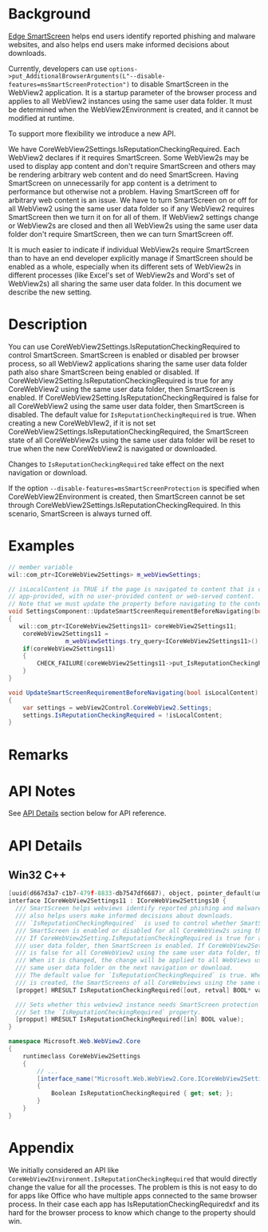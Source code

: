 # Background

[Edge SmartScreen](https://support.microsoft.com/en-us/microsoft-edge/how-can-smartscreen-help-protect-me-in-microsoft-edge-1c9a874a-6826-be5e-45b1-67fa445a74c8) helps end users identify reported phishing and malware websites, and also helps end users make informed decisions about downloads.

Currently, developers can use `options->put_AdditionalBrowserArguments(L"--disable-features=msSmartScreenProtection")` to disable SmartScreen in the WebView2 application. It is a startup parameter of the browser process and applies to all WebView2 instances using the same user data folder. It must be determined when the WebView2Environment is created, and it cannot be modified at runtime.

To support more flexibility we introduce a new API.

We have CoreWebView2Settings.IsReputationCheckingRequired. Each WebView2 declares if it requires SmartScreen. Some WebView2s may be used to display app content and don't require SmartScreen and others may be rendering arbitrary web content and do need SmartScreen. Having SmartScreen on unnecessarily for app content is a detriment to performance but otherwise not a problem. Having SmartScreen off for arbitrary web content is an issue. We have to turn SmartScreen on or off for all WebView2 using the same user data folder so if any WebView2 requires SmartScreen then we turn it on for all of them. If WebView2 settings change or WebView2s are closed and then all WebView2s using the same user data folder don't require SmartScreen, then we can turn SmartScreen off.

It is much easier to indicate if individual WebView2s require SmartScreen than to have an end developer explicitly manage if SmartScreen should be enabled as a whole, especially when its different sets of WebView2s in different processes (like Excel's set of WebView2s and Word's set of WebView2s) all sharing the same user data folder.
In this document we describe the new setting.


# Description
You can use CoreWebView2Settings.IsReputationCheckingRequired to control SmartScreen. SmartScreen is enabled or disabled per browser process, so all WebView2 applications sharing the same user data folder path also share SmartScreen being enabled or disabled.
If CoreWebView2Setting.IsReputationCheckingRequired is true for any CoreWebView2 using the same user data folder, then SmartScreen is enabled. If CoreWebView2Setting.IsReputationCheckingRequired is false for all CoreWebView2 using the same user data folder, then SmartScreen is disabled.
The default value for `IsReputationCheckingRequired` is true. When creating a new CoreWebVIew2, if it is not set CoreWebView2Settings.IsReputationCheckingRequired, the SmartScreen state of all CoreWebView2s using the same user data folder will be reset to true when the new CoreWebView2 is navigated or downloaded.

Changes to `IsReputationCheckingRequired` take effect on the next navigation or download.

If the option `--disable-features=msSmartScreenProtection` is specified when CoreWebView2Environment is created, then SmartScreen cannot be set through CoreWebView2Settings.IsReputationCheckingRequired. In this scenario, SmartScreen is always turned off.


# Examples
```cpp
// member variable
wil::com_ptr<ICoreWebView2Settings> m_webViewSettings;

// isLocalContent is TRUE if the page is navigated to content that is completely
// app-provided, with no user-provided content or web-served content.
// Note that we must update the property before navigating to the content.
void SettingsComponent::UpdateSmartScreenRequirementBeforeNavigating(bool isLocalContent)
{
   wil::com_ptr<ICoreWebView2Settings11> coreWebView2Settings11;
    coreWebView2Settings11 =
                m_webViewSettings.try_query<ICoreWebView2Settings11>();
    if(coreWebView2Settings11) 
    {
        CHECK_FAILURE(coreWebView2Settings11->put_IsReputationCheckingRequired(!isLocalContent));
    }
}
```

```c#
void UpdateSmartScreenRequirementBeforeNavigating(bool isLocalContent)
{
    var settings = webView2Control.CoreWebView2.Settings;
    settings.IsReputationCheckingRequired = !isLocalContent;
}
```

# Remarks

# API Notes

See [API Details](#api-details) section below for API reference.

# API Details

## Win32 C++
```cpp
[uuid(d667d3a7-c1b7-479f-8833-db7547df6687), object, pointer_default(unique)]
interface ICoreWebView2Settings11 : ICoreWebView2Settings10 {
  /// SmartScreen helps webviews identify reported phishing and malware websites and 
  /// also helps users make informed decisions about downloads.
  /// `IsReputationCheckingRequired`  is used to control whether SmartScreen enabled or not. 
  /// SmartScreen is enabled or disabled for all CoreWebView2s using the same user data folder. 
  /// If CoreWebView2Setting.IsReputationCheckingRequired is true for any CoreWebView2 using the same 
  /// user data folder, then SmartScreen is enabled. If CoreWebView2Setting.IsReputationCheckingRequired 
  /// is false for all CoreWebView2 using the same user data folder, then SmartScreen is disabled.
  /// When it is changed, the change will be applied to all WebViews using the 
  /// same user data folder on the next navigation or download.
  /// The default value for `IsReputationCheckingRequired` is true. When a new CoreWebview2 
  /// is created, the SmartScreens of all CoreWebviews using the same user data folder are reset to true.
  [propget] HRESULT IsReputationCheckingRequired([out, retval] BOOL* value); 

  /// Sets whether this webview2 instance needs SmartScreen protection for its content.
  /// Set the `IsReputationCheckingRequired` property. 
  [propput] HRESULT IsReputationCheckingRequired([in] BOOL value); 
}
```

```c# (really MIDL3)
namespace Microsoft.Web.WebView2.Core
{
    runtimeclass CoreWebView2Settings
    {
        // ...
        [interface_name("Microsoft.Web.WebView2.Core.ICoreWebView2Settings11")]
        {
            Boolean IsReputationCheckingRequired { get; set; };
        }
    }
}
```

# Appendix

We initially considered an API like `CoreWebView2Environment.IsReputationCheckingRequired` that would directly change the value for all the processes. The problem is this is not easy to do for apps like Office who have multiple apps connected to the same browser process. In their case each app has IsReputationCheckingRequiredxf and its hard for the browser process to know which change to the property should win. 
